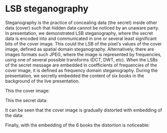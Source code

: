 # LSB steganography

Steganography is the practice of concealing data (the secret) inside other data (cover) such that hidden data cannot be noticed by an unaware party. In presentation, we demonstrated   LSB steganography, where the secret data is encoded into and communicated in one or several least significant bits of the cover image. This could the LSB of the pixel's values of the cover image, defined as spatial domain steganography. 
Alternatively, there are images formats such JPEG, where the image is represented by frequencies, using one of several possible transforms (DCT, DWT, etc). When the LSBs of the secret message are embedded in coefficients of frequencies of the cover image, it is defined as frequency domain steganography. 
During the presentation, we secretly embedded the content of six books in the background of the live presentation.

This the cover image:

This the secret data:

It can be seen that the cover image is gradually distorted with embedding of the data:

Finally, with the embedding of the 6 books the distortion is noticeable:
